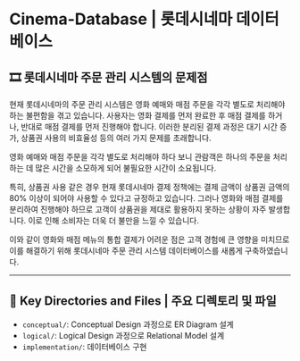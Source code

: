 # **Cinema-Database** | 롯데시네마 데이터베이스

## 🎞️ 롯데시네마 주문 관리 시스템의 문제점

현재 롯데시네마의 주문 관리 시스템은 영화 예매와 매점 주문을 각각 별도로 처리해야 하는 불편함을 겪고 있습니다. 사용자는 영화 결제를 먼저 완료한 후 매점 결제를 하거나, 반대로 매점 결제를 먼저 진행해야 합니다. 이러한 분리된 결제 과정은 대기 시간 증가, 상품권 사용의 비효율성 등의 여러 가지 문제를 초래합니다.

영화 예매와 매점 주문을 각각 별도로 처리해야 하다 보니 관람객은 하나의 주문을 처리하는 데 많은 시간을 소모하게 되어 불필요한 시간이 소요됩니다.

특히, 상품권 사용 같은 경우 현재 롯데시네마 결제 정책에는 결제 금액이 상품권 금액의 80% 이상이 되어야 사용할 수 있다고 규정하고 있습니다. 그러나 영화와 매점 결제를 분리하여 진행해야 하므로 고객이 상품권을 제대로 활용하지 못하는 상황이 자주 발생합니다. 이로 인해 소비자는 더욱 더 불만을 느낄 수 있습니다.

이와 같이 영화와 매점 메뉴의 통합 결제가 어려운 점은 고객 경험에 큰 영향을 미치므로 이를 해결하기 위해 롯데시네마 주문 관리 시스템 데이터베이스를 새롭게 구축하였습니다.

---

## 📁 **Key Directories and Files | 주요 디렉토리 및 파일**

- `conceptual/`: Conceptual Design 과정으로 ER Diagram 설계
- `logical/`: Logical Design 과정으로 Relational Model 설계
- `implementation/`: 데이터베이스 구현
